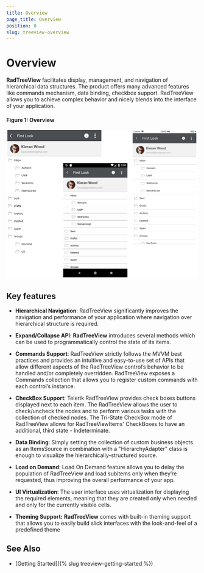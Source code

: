 ```yaml
---
title: Overview
page_title: Overview
position: 0
slug: treeview-overview
---
```


# Overview

 **RadTreeView** facilitates display, management, and navigation of hierarchical data structures. The product offers many advanced features like commands mechanism, data binding, checkbox support. RadTreeView allows you to achieve complex behavior and nicely blends into the interface of your application.

#### Figure 1: Overview

![RadTreeView-Overview](images/overview_treeview.png)

## Key features

* **Hierarchical Navigation**: RadTreeView significantly improves the navigation and performance of your application where navigation over hierarchical structure is required.

* **Expand/Collapse API**: **RadTreeView** introduces several methods which can be used to programmatically control the state of its items.

* **Commands Support**: RadTreeView strictly follows the MVVM best practices and provides an intuitive and easy-to-use set of APIs that allow different aspects of the RadTreeView control’s behavior to be handled and/or completely overridden. RadTreeView exposes a Commands collection that allows you to register custom commands with each control’s instance. 

* **CheckBox Support**: Telerik RadTreeView provides check boxes buttons displayed next to each item. The RadTreeView allows the user to check/uncheck the nodes and to perform various tasks with the collection of checked nodes. The Tri-State CheckBox mode of RadTreeView allows for RadTreeViewItems' CheckBoxes to have an additional, third state - Indeterminate.

* **Data Binding**: Simply setting the collection of custom business objects as an ItemsSource in combination with a "HierarchyAdapter" class is enough to visualize the hierarchically-structured source. 

* **Load on Demand**: Load On Demand feature allows you to delay the population of RadTreeView and load subitems only when they’re requested, thus improving the overall performance of your app.

* **UI Virtualization**: The user interface uses virtualization for displaying the required elements, meaning  that they are created only when needed and only for the currently visible cells.

* **Theming Support:** **RadTreeView** comes with built-in theming support that allows you to easily build slick interfaces with the look-and-feel of a predefined theme

## See Also

- [Getting Started]({% slug treeview-getting-started %})
